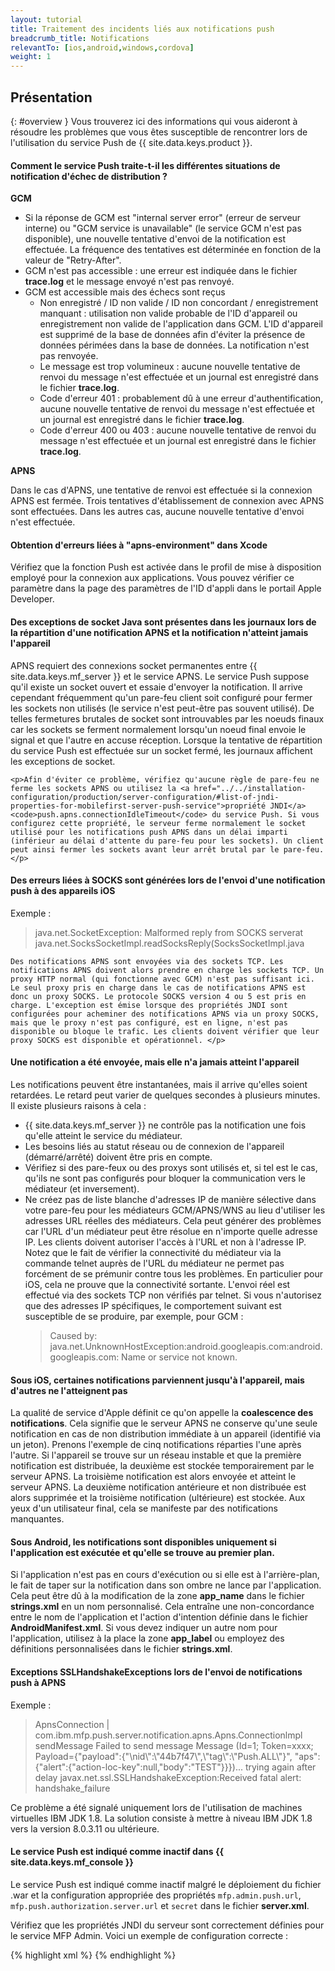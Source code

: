 ```yaml
---
layout: tutorial
title: Traitement des incidents liés aux notifications push
breadcrumb_title: Notifications
relevantTo: [ios,android,windows,cordova]
weight: 1
---
```

<!-- NLS_CHARSET=UTF-8 -->
## Présentation
{: #overview }
Vous trouverez ici des informations qui vous aideront à résoudre les problèmes que vous êtes susceptible de rencontrer lors de l'utilisation du service Push de {{ site.data.keys.product }}.

<div class="panel panel-default">
  <div class="panel-heading"><h4>Comment le service Push traite-t-il les différentes situations de notification d'échec de distribution ? </h4></div>
  <div class="panel-body">
    <b>GCM</b><br/>
    <ul>
        <li>Si la réponse de GCM est "internal server error" (erreur de serveur interne) ou "GCM service is unavailable" (le service GCM n'est pas disponible), une nouvelle tentative d'envoi de la notification est effectuée. La fréquence des tentatives est déterminée en fonction de la valeur de "Retry-After".</li>
        <li>GCM n'est pas accessible : une erreur est indiquée dans le fichier <b>trace.log</b> et le message envoyé n'est pas renvoyé.</li>
        <li>GCM est accessible mais des échecs sont reçus
            <ul>
                <li>Non enregistré / ID non valide / ID non concordant / enregistrement manquant :  utilisation non valide probable de l'ID d'appareil ou enregistrement non valide de l'application dans GCM. L'ID d'appareil est supprimé de la base de données afin d'éviter la présence de données périmées dans la base de données. La notification n'est pas renvoyée.</li>
                <li>Le message est trop volumineux : aucune nouvelle tentative de renvoi du message n'est effectuée et un journal est enregistré dans le fichier <b>trace.log</b>.</li>
                <li>Code d'erreur 401 : probablement dû à une erreur d'authentification, aucune nouvelle tentative de renvoi du message n'est effectuée et un journal est enregistré dans le fichier <b>trace.log</b>.</li>
                <li>Code d'erreur 400 ou 403 : aucune nouvelle tentative de renvoi du message n'est effectuée et un journal est enregistré dans le fichier <b>trace.log</b>.</li>
            </ul>
        </li>
    </ul>
    <b>APNS</b><br/>
    <p>Dans le cas d'APNS, une tentative de renvoi est effectuée si la connexion APNS est fermée. Trois tentatives d'établissement de connexion avec APNS sont effectuées. Dans les autres cas, aucune nouvelle tentative d'envoi n'est effectuée.</p>
  </div>
</div>

<div class="panel panel-default">
  <div class="panel-heading"><h4>Obtention d'erreurs liées à "apns-environment" dans Xcode</h4></div>
  <div class="panel-body">
    <p>Vérifiez que la fonction Push est activée dans le profil de mise à disposition employé pour la connexion aux applications. Vous pouvez vérifier ce paramètre dans la page des paramètres de l'ID d'appli dans le portail Apple Developer.</p>
  </div>
</div>

<div class="panel panel-default">
  <div class="panel-heading"><h4>Des exceptions de socket Java sont présentes dans les journaux lors de la répartition d'une notification APNS et la notification n'atteint jamais l'appareil </h4></div>
  <div class="panel-body">
    <p>APNS requiert des connexions socket permanentes entre {{ site.data.keys.mf_server }} et le service APNS. Le service Push suppose qu'il existe un socket ouvert et essaie d'envoyer la notification. Il arrive cependant fréquemment qu'un pare-feu client soit configuré pour fermer les sockets non utilisés (le service n'est peut-être pas souvent utilisé). De telles fermetures brutales de socket sont introuvables par les noeuds finaux car les sockets se ferment normalement lorsqu'un noeud final envoie le signal et que l'autre en accuse réception. Lorsque la tentative de répartition du service Push est effectuée sur un socket fermé, les journaux affichent les exceptions de socket.</p>
    
    <p>Afin d'éviter ce problème, vérifiez qu'aucune règle de pare-feu ne ferme les sockets APNS ou utilisez la <a href="../../installation-configuration/production/server-configuration/#list-of-jndi-properties-for-mobilefirst-server-push-service">propriété JNDI</a> <code>push.apns.connectionIdleTimeout</code> du service Push. Si vous configurez cette propriété, le serveur ferme normalement le socket utilisé pour les notifications push APNS dans un délai imparti (inférieur au délai d'attente du pare-feu pour les sockets). Un client peut ainsi fermer les sockets avant leur arrêt brutal par le pare-feu. </p>
  </div>
</div>

<div class="panel panel-default">
  <div class="panel-heading"><h4>Des erreurs liées à SOCKS sont générées lors de l'envoi d'une notification push à des appareils iOS</h4></div>
  <div class="panel-body">
    <p>Exemple : <blockquote>java.net.SocketException: Malformed reply from SOCKS serverat java.net.SocksSocketImpl.readSocksReply(SocksSocketImpl.java</blockquote>
    
    Des notifications APNS sont envoyées via des sockets TCP. Les notifications APNS doivent alors prendre en charge les sockets TCP. Un proxy HTTP normal (qui fonctionne avec GCM) n'est pas suffisant ici. Le seul proxy pris en charge dans le cas de notifications APNS est donc un proxy SOCKS. Le protocole SOCKS version 4 ou 5 est pris en charge. L'exception est émise lorsque des propriétés JNDI sont configurées pour acheminer des notifications APNS via un proxy SOCKS, mais que le proxy n'est pas configuré, est en ligne, n'est pas disponible ou bloque le trafic. Les clients doivent vérifier que leur proxy SOCKS est disponible et opérationnel. </p>
  </div>
</div>

<div class="panel panel-default">
  <div class="panel-heading"><h4>Une notification a été envoyée, mais elle n'a jamais atteint l'appareil </h4></div>
  <div class="panel-body">
    <p>Les notifications peuvent être instantanées, mais il arrive qu'elles soient retardées. Le retard peut varier de quelques secondes à plusieurs minutes. Il existe plusieurs raisons à cela :</p>
    <ul>
        <li>{{ site.data.keys.mf_server }} ne contrôle pas la notification une fois qu'elle atteint le service du médiateur.</li>
        <li>Les besoins liés au statut réseau ou de connexion de l'appareil (démarré/arrêté) doivent être pris en compte. </li>
        <li>Vérifiez si des pare-feux ou des proxys sont utilisés et, si tel est le cas, qu'ils ne sont pas configurés pour bloquer la communication vers le médiateur (et inversement). </li>
        <li>Ne créez pas de liste blanche d'adresses IP de manière sélective dans votre pare-feu pour les médiateurs GCM/APNS/WNS au lieu d'utiliser les adresses URL réelles des médiateurs. Cela peut générer des problèmes car l'URL d'un médiateur peut être résolue en n'importe quelle adresse IP. Les clients doivent autoriser l'accès à l'URL et non à l'adresse IP. Notez que le fait de vérifier la connectivité du médiateur via la commande telnet auprès de l'URL du médiateur ne permet pas forcément de se prémunir contre tous les problèmes. En particulier pour iOS, cela ne prouve que la connectivité sortante. L'envoi réel est effectué via des sockets TCP non vérifiés par telnet. Si vous n'autorisez que des adresses IP spécifiques, le comportement suivant est susceptible de se produire, par exemple, pour GCM : <blockquote>Caused by: java.net.UnknownHostException:android.googleapis.com:android.googleapis.com: Name or service not known.</blockquote></li>
    </ul>
  </div>
</div>

<div class="panel panel-default">
  <div class="panel-heading"><h4>Sous iOS, certaines notifications parviennent jusqu'à l'appareil, mais d'autres ne l'atteignent pas </h4></div>
  <div class="panel-body">
    <p>La qualité de service d'Apple définit ce qu'on appelle la <b>coalescence des notifications</b>. Cela signifie que le serveur APNS ne conserve qu'une seule notification en cas de non distribution immédiate à un appareil (identifié via un jeton). Prenons l'exemple de cinq notifications réparties l'une après l'autre. Si l'appareil se trouve sur un réseau instable et que la première notification est distribuée, la deuxième est stockée temporairement par le serveur APNS. La troisième notification est alors envoyée et atteint le serveur APNS. La deuxième notification antérieure et non distribuée est alors supprimée et la troisième notification (ultérieure) est stockée. Aux yeux d'un utilisateur final, cela se manifeste par des notifications manquantes. </p>
  </div>
</div>

<div class="panel panel-default">
  <div class="panel-heading"><h4>Sous Android, les notifications sont disponibles uniquement si l'application est exécutée et qu'elle se trouve au premier plan. </h4></div>
  <div class="panel-body">
    <p>Si l'application n'est pas en cours d'exécution ou si elle est à l'arrière-plan, le fait de taper sur la notification dans son ombre ne lance par l'application. Cela peut être dû à la modification de la zone <b>app_name</b> dans le fichier <b>strings.xml</b> en un nom personnalisé. Cela entraîne une non-concordance entre le nom de l'application et l'action d'intention définie dans le fichier <b>AndroidManifest.xml</b>. Si vous devez indiquer un autre nom pour l'application, utilisez à la place la zone <b>app_label</b> ou employez des définitions personnalisées dans le fichier <b>strings.xml</b>.</p>
  </div>
</div>


<div class="panel panel-default">
  <div class="panel-heading"><h4>Exceptions SSLHandshakeExceptions lors de l'envoi de notifications push à APNS</h4></div>
  <div class="panel-body">
  <p>Exemple :</p> <blockquote>ApnsConnection | com.ibm.mfp.push.server.notification.apns.Apns.Connectionlmpl sendMessage Failed to send message Message (Id=1;  Token=xxxx; Payload={"payload":{"\nid\":\"44b7f47\",\"tag\":\"Push.ALL\"}", "aps":{"alert":{"action-loc-key":null,"body":"TEST"}}})... trying again after delay javax.net.ssl.SSLHandshakeException:Received fatal alert: handshake_failure</blockquote>
<p>Ce problème a été signalé uniquement lors de l'utilisation de machines virtuelles IBM JDK 1.8. La solution consiste à mettre à niveau IBM JDK 1.8 vers la version 8.0.3.11 ou ultérieure. </p>
  </div>
</div>

<div class="panel panel-default">
  <div class="panel-heading"><h4>Le service Push est indiqué comme inactif dans {{ site.data.keys.mf_console }}</h4></div>
  <div class="panel-body">
    <p>Le service Push est indiqué comme inactif malgré le déploiement du fichier .war et la configuration appropriée des propriétés <code>mfp.admin.push.url</code>, <code>mfp.push.authorization.server.url</code> et <code>secret</code> dans le fichier <b>server.xml</b>.</p>
    <p>Vérifiez que les propriétés JNDI du serveur sont correctement définies pour le service MFP Admin. Voici un exemple de configuration correcte :</p>

{% highlight xml %}
<jndiEntry jndiName="mfpadmin/mfp.admin.push.url" value='"http://localhost:9080/imfpush"'/>
<jndiEntry jndiName="mfpadmin/mfp.admin.authorization.server.url" value='"http://localhost:9080/mfp"'/>
<jndiEntry jndiName="mfpadmin/mfp.push.authorization.client.id" value='"push-client-id"'/>
<jndiEntry jndiName="mfpadmin/mfp.push.authorization.client.secret" value='"pushSecret"'/>
<jndiEntry jndiName="mfpadmin/mfp.admin.authorization.client.id" value='"admin-client-id"'/>
<jndiEntry jndiName="mfpadmin/mfp.admin.authorization.client.secret" value='"adminSecret"'/>
<jndiEntry jndiName="mfpadmin/mfp.config.service.password" value='"{xor}DCs+LStubWw="'/>
<jndiEntry jndiName="mfpadmin/mfp.config.service.user" value='"configUser"'/>
{% endhighlight %}
  </div>
</div>
